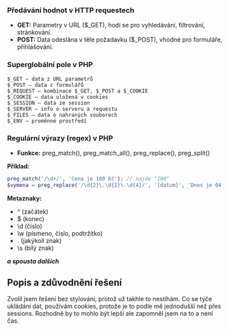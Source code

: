 ### Předávání hodnot v HTTP requestech

* **GET:** Parametry v URL ($_GET), hodí se pro vyhledávání, filtrování, stránkování.
* **POST:** Data odeslána v těle požadavku ($_POST), vhodné pro formuláře, přihlašování.

### Superglobální pole v PHP

    $_GET – data z URL parametrů
    $_POST – data z formulářů
    $_REQUEST – kombinace $_GET, $_POST a $_COOKIE
    $_COOKIE – data uložená v cookies
    $_SESSION – data ze session
    $_SERVER – info o serveru a requestu
    $_FILES – data o nahraných souborech
    $_ENV – proměnné prostředí

### Regulární výrazy (regex) v PHP

* **Funkce:** preg_match(), preg_match_all(), preg_replace(), preg_split()

**Příklad:**
```php
preg_match('/\d+/', 'Cena je 100 Kč'); // najde "100"
$vymena = preg_replace('/\d{2}\.\d{2}\.\d{4}/', '[datum]', 'Dnes je 04.12.2024'); //nahradí [datum] za string
```

**Metaznaky:**
* ^ (začátek)
* $ (konec)
* \d (číslo)
* \w (písmeno, číslo, podtržítko)
* . (jakýkoli znak)
* \s (bílý znak)

**_a spousta dalších_**

## Popis a zdůvodnění řešení
Zvolil jsem řešení bez stylování, protož už takhle to nestíhám.
Co se týče ukládání dat, používám cookies, protože je to podle mě jednodušší než přes sessions.
Rozhodně by to mohlo být lepší ale zapomněl jsem na to a není čas. 
